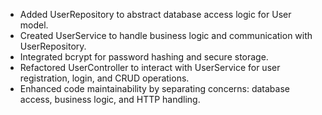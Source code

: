 - Added UserRepository to abstract database access logic for User model.
- Created UserService to handle business logic and communication with UserRepository.
- Integrated bcrypt for password hashing and secure storage.
- Refactored UserController to interact with UserService for user registration, login, and CRUD operations.
- Enhanced code maintainability by separating concerns: database access, business logic, and HTTP handling.